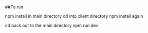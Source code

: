 ##To run

npm install in main directory
cd into client directory
npm install again

cd back out to the main directory
npm run dev
